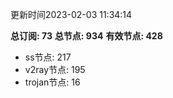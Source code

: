 更新时间2023-02-03 11:34:14

**总订阅: 73**
**总节点: 934**
**有效节点: 428**
- ss节点: 217
- v2ray节点: 195
- trojan节点: 16
